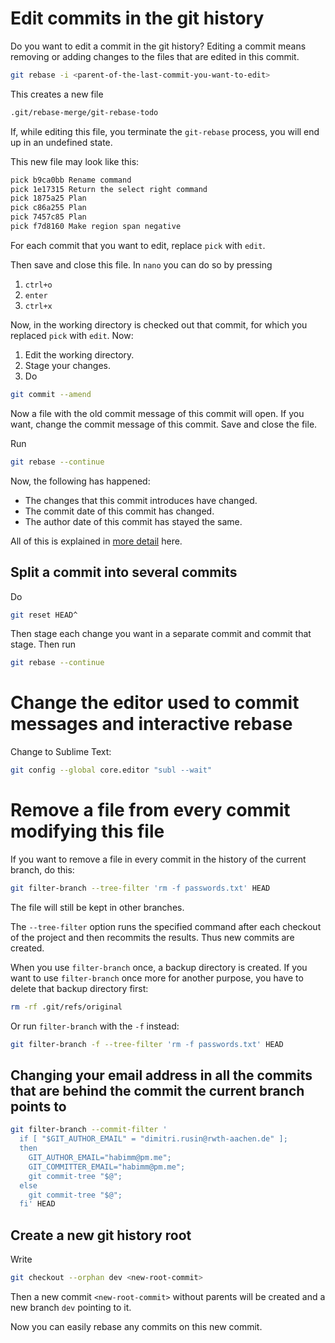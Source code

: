 


# Edit commits in the git history

Do you want to edit a commit in the git history? Editing a commit means removing or adding changes to the files that are edited in this commit.

```sh
git rebase -i <parent-of-the-last-commit-you-want-to-edit>
```

This creates a new file
```sh
.git/rebase-merge/git-rebase-todo
```

If, while editing this file, you terminate the `git-rebase` process, you will end up in an undefined state.

This new file may look like this:
```sh
pick b9ca0bb Rename command
pick 1e17315 Return the select right command
pick 1875a25 Plan
pick c86a255 Plan
pick 7457c85 Plan
pick f7d8160 Make region span negative
```

For each commit that you want to edit, replace `pick` with `edit`.

Then save and close this file. In `nano` you can do so by pressing
1. `ctrl+o`
1. `enter`
1. `ctrl+x`

Now, in the working directory is checked out that commit, for which you replaced `pick` with `edit`. Now:
1. Edit the working directory.
1. Stage your changes.
1. Do
```sh
git commit --amend
```

Now a file with the old commit message of this commit will open. If you want, change the commit message of this commit. Save and close the file.

Run
```sh
git rebase --continue
```

Now, the following has happened:
* The changes that this commit introduces have changed.
* The commit date of this commit has changed.
* The author date of this commit has stayed the same.

All of this is explained in [more detail](https://git-scm.com/book/en/v2/Git-Tools-Rewriting-History) here.

## Split a commit into several commits

Do
```sh
git reset HEAD^
```

Then stage each change you want in a separate commit and commit that stage. Then run
```sh
git rebase --continue
```

# Change the editor used to commit messages and interactive rebase

Change to Sublime Text:
```sh
git config --global core.editor "subl --wait"
```

# Remove a file from every commit modifying this file

If you want to remove a file in every commit in the history of the current branch, do this:

```sh
git filter-branch --tree-filter 'rm -f passwords.txt' HEAD
```

The file will still be kept in other branches.

The `--tree-filter` option runs the specified command after each checkout of the project and then recommits the results. Thus new commits are created.

When you use `filter-branch` once, a backup directory is created. If you want to use `filter-branch` once more for another purpose, you have to delete that backup directory first:
```sh
rm -rf .git/refs/original
```

Or run `filter-branch` with the `-f` instead:
```sh
git filter-branch -f --tree-filter 'rm -f passwords.txt' HEAD
```

## Changing your email address in all the commits that are behind the commit the current branch points to

```sh
git filter-branch --commit-filter '
  if [ "$GIT_AUTHOR_EMAIL" = "dimitri.rusin@rwth-aachen.de" ];
  then
    GIT_AUTHOR_EMAIL="habimm@pm.me";
    GIT_COMMITTER_EMAIL="habimm@pm.me";
    git commit-tree "$@";
  else
    git commit-tree "$@";
  fi' HEAD
```

## Create a new git history root

Write
```sh
git checkout --orphan dev <new-root-commit>
```

Then a new commit `<new-root-commit>` without parents will be created and a new branch `dev` pointing to it.

Now you can easily rebase any commits on this new commit.
